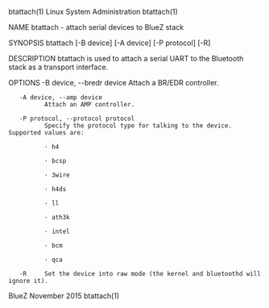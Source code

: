 btattach(1)                                                 Linux System Administration                                                btattach(1)

NAME
       btattach - attach serial devices to BlueZ stack

SYNOPSIS
       btattach [-B device] [-A device] [-P protocol] [-R]

DESCRIPTION
       btattach is used to attach a serial UART to the Bluetooth stack as a transport interface.

OPTIONS
       -B device, --bredr device
              Attach a BR/EDR controller.

       -A device, --amp device
              Attach an AMP controller.

       -P protocol, --protocol protocol
              Specify the protocol type for talking to the device.  Supported values are:

              · h4

              · bcsp

              · 3wire

              · h4ds

              · ll

              · ath3k

              · intel

              · bcm

              · qca

       -R     Set the device into raw mode (the kernel and bluetoothd will ignore it).

BlueZ                                                              November 2015                                                       btattach(1)
